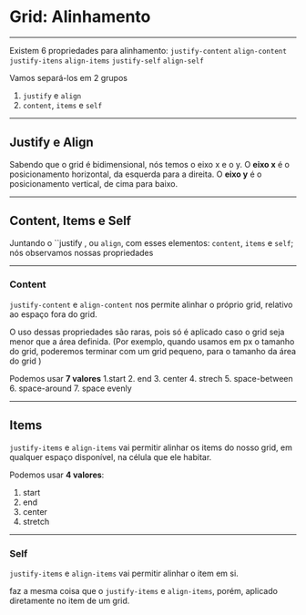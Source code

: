 # Grid: Alinhamento
---
Existem 6 propriedades para alinhamento:
`justify-content`
`align-content`
`justify-itens`
`align-items`
`justify-self`
`align-self`

Vamos separá-los em 2 grupos
1. `justify` e `align`
2. `content`, `items` e `self`

---

## Justify e Align

Sabendo que o grid é bidimensional, nós temos o eixo x e o y.
O **eixo x** é o posicionamento horizontal, da esquerda para a direita.
O **eixo y** é o posicionamento vertical, de cima para baixo.

---

## Content, Items e Self
Juntando o ``justify
, ou `align`, com esses elementos: `content`, `items` e `self`; nós observamos nossas propriedades

---

### Content
`justify-content` e `align-content` nos permite alinhar o próprio grid, relativo ao espaço fora do grid.

O uso dessas propriedades são raras, pois só é aplicado caso o grid seja menor que a área definida.
(Por exemplo, quando usamos em px o tamanho do grid, poderemos terminar com um grid pequeno, para o tamanho da área do grid )

Podemos usar **7 valores**
1.start
2. end
3. center
4. strech
5. space-between
6. space-around
7. space evenly

---
## Items

`justify-items` e `align-items` vai permitir alinhar os items do nosso grid, em qualquer espaço disponível, na célula que ele habitar.

Podemos usar **4 valores**:
1. start
2. end
3. center
4. stretch

---
### Self

`justify-items` e `align-items` vai permitir alinhar o item em si.

faz a mesma coisa que o `justify-items` e `align-items`, porém, aplicado diretamente no item de um grid.